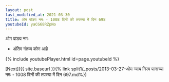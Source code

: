 ```yaml
---
layout: post
last_modified_at: 2021-03-30
title: ओम पांड्य नमः - 1008 दिनों की तपस्या में दिन 698
youtubeId: yaCG68RZpNo
---
```

 
 
 ओम पांड्य नमः  
 
 -  अंतिम गंतव्य कोण आहे 
 
  
 
  
 
 
 
 
 
 


{% include youtubePlayer.html id=page.youtubeId %}
 
[Next]({{ site.baseurl }}{% link  split1/_posts/2013-03-27-ओम न्याय निरव पानाच्या नमः - 1008 दिनों की तपस्या में दिन 697.md%})
 
